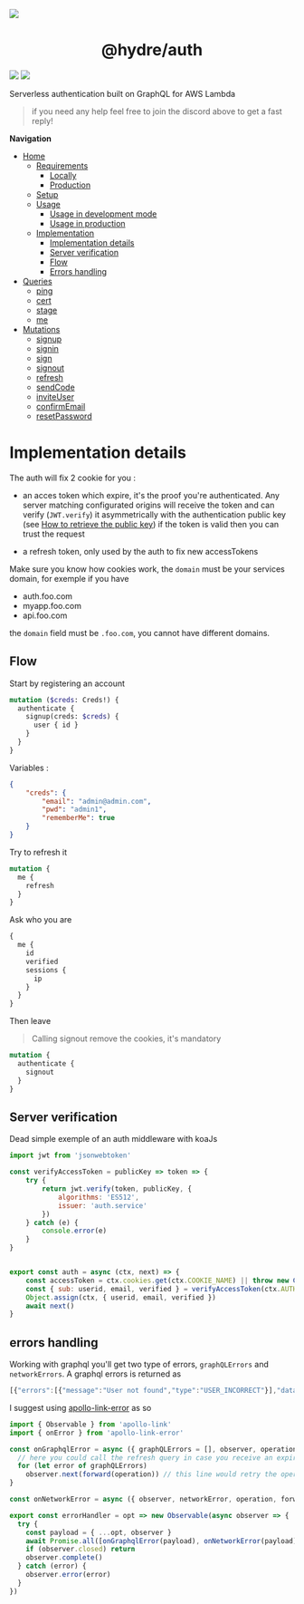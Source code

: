 ![][licence]

<h1 align=center>@hydre/auth</h1>

[![][discord]][discordlink] [![][twitter]][twitterlink]

[licence]: https://img.shields.io/github/license/HydreIO/doubt.svg?style=for-the-badge
[twitter]: https://img.shields.io/badge/follow-us-blue.svg?logo=twitter&style=for-the-badge
[twitterlink]: https://twitter.com/hydreio
[discord]: https://img.shields.io/discord/398114799776694272.svg?logo=discord&style=for-the-badge
[discordlink]: https://discord.gg/bRSpRpD

Serverless authentication built on GraphQL for AWS Lambda

> if you need any help feel free to join the discord above to get a fast reply!

**__Navigation__**

* [Home](/)
  * [Requirements](requirements.md)
    * [Locally](requirements.md#Locally)
    * [Production](requirements.md#Production)
  * [Setup](setup.md)
  * [Usage](usage.md)
    * [Usage in development mode](usage.md#Usage-in-development-mode)
    * [Usage in production](usage.md#Usage-in-production)
  * [Implementation](implem.md)
    * [Implementation details](implem.md#Implementation-details)
    * [Server verification](implem.md#Server-verification)
    * [Flow](implem.md#Flow)
    * [Errors handling](implem.md#errors-handling)
* [Queries](queries/)
  * [ping](queries/#ping)
  * [cert](queries/#cert)
  * [stage](queries/#stage)
  * [me](queries/#me)
* [Mutations](mutations/)
  * [signup](mutations/#signup)
  * [signin](mutations/#signin)
  * [sign](mutations/#sign)
  * [signout](mutations/#signout)
  * [refresh](mutations/#refresh)
  * [sendCode](mutations/#sendCode)
  * [inviteUser](mutations/#inviteUser)
  * [confirmEmail](mutations/#confirmEmail)
  * [resetPassword](mutations/#resetPassword)

# Implementation details

The auth will fix 2 cookie for you :
- an acces token which expire, it's the proof you're authenticated. Any server matching configurated origins
will receive the token and can verify (`JWT.verify`) it asymmetrically with the authentication public key (see [How to retrieve the public key](https://docs.auth.hydre.io/#/cert))
if the token is valid then you can trust the request

- a refresh token, only used by the auth to fix new accessTokens

Make sure you know how cookies work, the `domain` must be your services domain, for exemple if you have

- auth.foo.com
- myapp.foo.com
- api.foo.com

the `domain` field must be `.foo.com`, you cannot have different domains.

## Flow

Start by registering an account
```graphql
mutation ($creds: Creds!) {
  authenticate {
    signup(creds: $creds) {
      user { id }
    }
  }
}
```
Variables :
```json
{
	"creds": {
		"email": "admin@admin.com",
		"pwd": "admin1",
		"rememberMe": true
	}
}
```

Try to refresh it
```graphql
mutation {
  me {
    refresh
  }
}
```

Ask who you are
```graphql
{
  me {
    id
    verified
    sessions {
      ip
    }
  }
}
```

Then leave
> Calling signout remove the cookies, it's mandatory
```graphql
mutation {
  authenticate {
    signout
  }
}
```

## Server verification
Dead simple exemple of an auth middleware with koaJs
```js
import jwt from 'jsonwebtoken'

const verifyAccessToken = publicKey => token => {
	try {
		return jwt.verify(token, publicKey, {
			algorithms: 'ES512',
			issuer: 'auth.service'
		})
	} catch (e) {
		console.error(e)
	}
}


export const auth = async (ctx, next) => {
	const accessToken = ctx.cookies.get(ctx.COOKIE_NAME) || throw new CookiesMissingError()
	const { sub: userid, email, verified } = verifyAccessToken(ctx.AUTH_PUBKEY)(accessToken) || throw new InvalidAccessTokenError()
	Object.assign(ctx, { userid, email, verified })
	await next()
}
```

## errors handling

Working with graphql you'll get two type of errors, `graphQLErrors` and `networkErrors`.
A graphql errors is returned as
```js
[{"errors":[{"message":"User not found","type":"USER_INCORRECT"}],"data":null}]
```

I suggest using [apollo-link-error](https://www.npmjs.com/package/apollo-link-error) as so

```js
import { Observable } from 'apollo-link'
import { onError } from 'apollo-link-error'

const onGraphqlError = async ({ graphQLErrors = [], observer, operation, forward }) => {
  // here you could call the refresh query in case you receive an expired error
  for (let error of graphQLErrors)
    observer.next(forward(operation)) // this line would retry the operation
}

const onNetworkError = async ({ observer, networkError, operation, forward }) => { }

export const errorHandler = opt => new Observable(async observer => {
  try {
    const payload = { ...opt, observer }
    await Promise.all([onGraphqlError(payload), onNetworkError(payload)])
    if (observer.closed) return
    observer.complete()
  } catch (error) {
    observer.error(error)
  }
})
```
